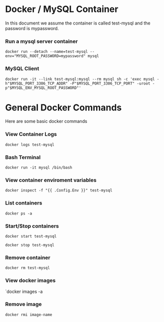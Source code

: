 # Docker / MySQL Container

In this document we assume the container is called test-mysql and the password is mypassword.

### Run a mysql server container

`docker run --detach --name=test-mysql --env="MYSQL_ROOT_PASSWORD=mypassword" mysql`

### MySQL Client

`docker run -it --link test-mysql:mysql --rm mysql sh -c 'exec mysql -h"$MYSQL_PORT_3306_TCP_ADDR" -P"$MYSQL_PORT_3306_TCP_PORT" -uroot -p"$MYSQL_ENV_MYSQL_ROOT_PASSWORD"'`

# General Docker Commands

Here are some basic docker commands

### View Container Logs

`docker logs test-mysql`

### Bash Terminal

`docker run -it mysql /bin/bash`


### View container enviroment variables

`docker inspect -f "{{ .Config.Env }}" test-mysql`

### List containers

`docker ps -a`

### Start/Stop containers

`docker start test-mysql`

`docker stop test-mysql`

### Remove container

`docker rm test-mysql`

### View docker images

`docker images -a

### Remove image

`docker rmi image-name`

